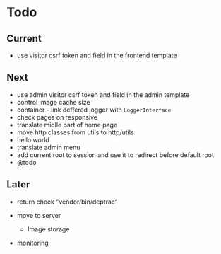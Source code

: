 # Todo

## Current

- use visitor csrf token and field in the frontend template

## Next

- use admin visitor csrf token and field in the admin template
- control image cache size
- container - link deffered logger with `LoggerInterface`
- check pages on responsive
- translate midlle part of home page
- move http classes from utils to http/utils
- hello world
- translate admin menu
- add current root to session and use it to redirect before default root
- @todo

## Later

- return check "vendor/bin/deptrac"

- move to server
  - Image storage

- monitoring

